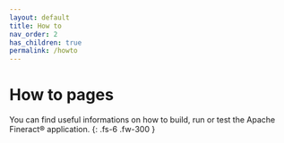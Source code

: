 ```yaml
---
layout: default
title: How to
nav_order: 2
has_children: true
permalink: /howto
---
```


# How to pages

You can find useful informations on how to build, run or test the Apache Fineract® application.
{: .fs-6 .fw-300 }
